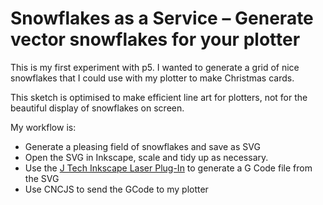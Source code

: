 # Snowflakes as a Service – Generate vector snowflakes for your plotter

This is my first experiment with p5. I wanted to generate a grid of nice snowflakes that I could use with my plotter to make Christmas cards. 

This sketch is optimised to make efficient line art for plotters, not for the beautiful display of snowflakes on screen. 

My workflow is:

* Generate a pleasing field of snowflakes and save as SVG
* Open the SVG in Inkscape, scale and tidy up as necessary.
* Use the [J Tech Inkscape Laser Plug-In](https://jtechphotonics.com/?page_id=2012) to generate a G Code file from the SVG
* Use CNCJS to send the GCode to my plotter

